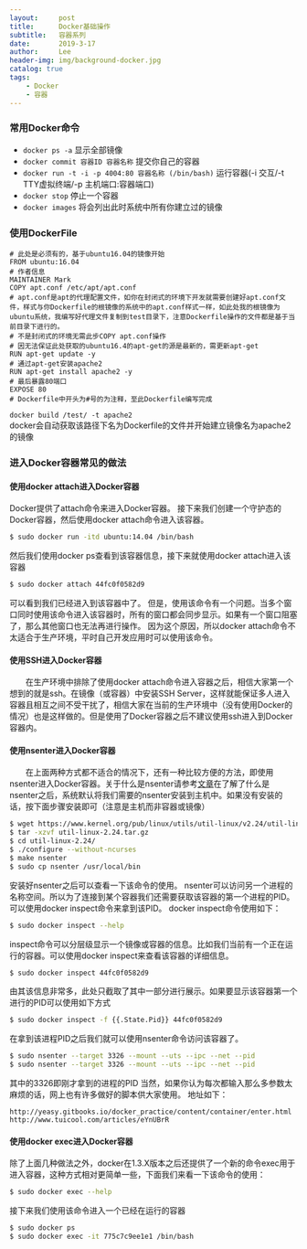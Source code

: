 ```yaml
---
layout:     post
title:      Docker基础操作
subtitle:   容器系列
date:       2019-3-17
author:     Lee
header-img: img/background-docker.jpg
catalog: true
tags:
    - Docker
    - 容器
---
```


### 常用Docker命令

* `docker ps -a` 显示全部镜像  
* `docker commit 容器ID 容器名称` 提交你自己的容器  
* `docker run -t -i -p 4004:80 容器名称 (/bin/bash)` 运行容器(-i 交互/-t TTY虚拟终端/-p 主机端口:容器端口)  
* `docker stop` 停止一个容器  
* `docker images` 将会列出此时系统中所有你建立过的镜像  

### 使用DockerFile

```
# 此处是必须有的，基于ubuntu16.04的镜像开始
FROM ubuntu:16.04
# 作者信息
MAINTAINER Mark
COPY apt.conf /etc/apt/apt.conf
# apt.conf是apt的代理配置文件，如你在封闭式的环境下开发就需要创建好apt.conf文件，样式与你Dockerfile的根镜像的系统中的apt.conf样式一样，如此处我的根镜像为ubuntu系统，我编写好代理文件复制到test目录下，注意Dockerfile操作的文件都是基于当前目录下进行的。
# 不是封闭式的环境无需此步COPY apt.conf操作
# 因无法保证此处获取的ubuntu16.4的apt-get的源是最新的，需更新apt-get
RUN apt-get update -y
# 通过apt-get安装apache2
RUN apt-get install apache2 -y
# 最后暴露80端口
EXPOSE 80
# Dockerfile中开头为#号的为注释，至此Dockerfile编写完成
```

`docker build /test/ -t apache2`  
docker会自动获取该路径下名为Dockerfile的文件并开始建立镜像名为apache2的镜像

### 进入Docker容器常见的做法

#### 使用docker attach进入Docker容器

Docker提供了attach命令来进入Docker容器。
接下来我们创建一个守护态的Docker容器，然后使用docker attach命令进入该容器。
```bash
$ sudo docker run -itd ubuntu:14.04 /bin/bash  
```
然后我们使用docker ps查看到该容器信息，接下来就使用docker attach进入该容器
```bash
$ sudo docker attach 44fc0f0582d9  
```
可以看到我们已经进入到该容器中了。
但是，使用该命令有一个问题。当多个窗口同时使用该命令进入该容器时，所有的窗口都会同步显示。如果有一个窗口阻塞了，那么其他窗口也无法再进行操作。
因为这个原因，所以docker attach命令不太适合于生产环境，平时自己开发应用时可以使用该命令。

#### 使用SSH进入Docker容器
　　在生产环境中排除了使用docker attach命令进入容器之后，相信大家第一个想到的就是ssh。在镜像（或容器）中安装SSH Server，这样就能保证多人进入容器且相互之间不受干扰了，相信大家在当前的生产环境中（没有使用Docker的情况）也是这样做的。但是使用了Docker容器之后不建议使用ssh进入到Docker容器内。

#### 使用nsenter进入Docker容器
　　在上面两种方式都不适合的情况下，还有一种比较方便的方法，即使用nsenter进入Docker容器。关于什么是nsenter请参考[文章](https://github.com/jpetazzo/nsenter)在了解了什么是nsenter之后，系统默认将我们需要的nsenter安装到主机中。如果没有安装的话，按下面步骤安装即可（注意是主机而非容器或镜像）
```bash
$ wget https://www.kernel.org/pub/linux/utils/util-linux/v2.24/util-linux-2.24.tar.gz  
$ tar -xzvf util-linux-2.24.tar.gz  
$ cd util-linux-2.24/  
$ ./configure --without-ncurses  
$ make nsenter  
$ sudo cp nsenter /usr/local/bin  
```
安装好nsenter之后可以查看一下该命令的使用。
nsenter可以访问另一个进程的名称空间。所以为了连接到某个容器我们还需要获取该容器的第一个进程的PID。可以使用docker inspect命令来拿到该PID。
docker inspect命令使用如下：
```bash
$ sudo docker inspect --help   
```
inspect命令可以分层级显示一个镜像或容器的信息。比如我们当前有一个正在运行的容器。可以使用docker inspect来查看该容器的详细信息。
```bash
$ sudo docker inspect 44fc0f0582d9  
```
由其该信息非常多，此处只截取了其中一部分进行展示。如果要显示该容器第一个进行的PID可以使用如下方式
```bash
$ sudo docker inspect -f {{.State.Pid}} 44fc0f0582d9  
```
在拿到该进程PID之后我们就可以使用nsenter命令访问该容器了。
```bash
$ sudo nsenter --target 3326 --mount --uts --ipc --net --pid  
$ sudo nsenter --target 3326 --mount --uts --ipc --net --pid
```
其中的3326即刚才拿到的进程的PID
当然，如果你认为每次都输入那么多参数太麻烦的话，网上也有许多做好的脚本供大家使用。
地址如下：
```
http://yeasy.gitbooks.io/docker_practice/content/container/enter.html
http://www.tuicool.com/articles/eYnUBrR
```

#### 使用docker exec进入Docker容器

除了上面几种做法之外，docker在1.3.X版本之后还提供了一个新的命令exec用于进入容器，这种方式相对更简单一些，下面我们来看一下该命令的使用：
```bash
$ sudo docker exec --help   
```

接下来我们使用该命令进入一个已经在运行的容器
```bash
$ sudo docker ps  
$ sudo docker exec -it 775c7c9ee1e1 /bin/bash  
```